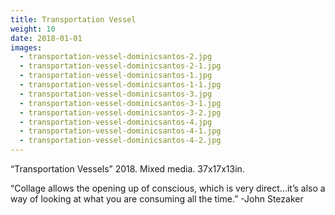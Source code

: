 ```yaml
---
title: Transportation Vessel
weight: 10
date: 2018-01-01
images:
  - transportation-vessel-dominicsantos-2.jpg
  - transportation-vessel-dominicsantos-2-1.jpg
  - transportation-vessel-dominicsantos-1.jpg
  - transportation-vessel-dominicsantos-1-1.jpg
  - transportation-vessel-dominicsantos-3.jpg
  - transportation-vessel-dominicsantos-3-1.jpg
  - transportation-vessel-dominicsantos-3-2.jpg
  - transportation-vessel-dominicsantos-4.jpg
  - transportation-vessel-dominicsantos-4-1.jpg
  - transportation-vessel-dominicsantos-4-2.jpg
---
```


“Transportation Vessels” 2018. Mixed media. 37x17x13in.

“Collage allows the opening up of conscious, which is very direct...it’s also a way of looking at what you are consuming all the time.”
-John Stezaker